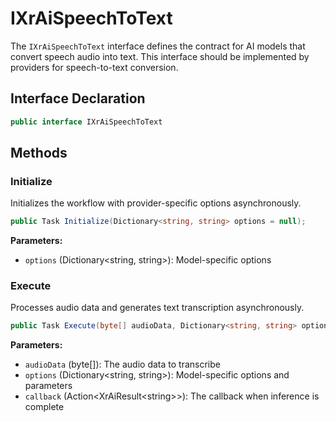 # IXrAiSpeechToText

The `IXrAiSpeechToText` interface defines the contract for AI models that convert speech audio into text.
This interface should be implemented by providers for speech-to-text conversion.

## Interface Declaration

```csharp
public interface IXrAiSpeechToText
```

## Methods

### Initialize

Initializes the workflow with provider-specific options asynchronously.

```csharp
public Task Initialize(Dictionary<string, string> options = null);
```

**Parameters:**
- `options` (Dictionary<string, string>): Model-specific options

### Execute

Processes audio data and generates text transcription asynchronously.

```csharp
public Task Execute(byte[] audioData, Dictionary<string, string> options, Action<XrAiResult<string>> callback);
```

**Parameters:**
- `audioData` (byte[]): The audio data to transcribe
- `options` (Dictionary<string, string>): Model-specific options and parameters
- `callback` (Action<XrAiResult&lt;string>>): The callback when inference is complete
